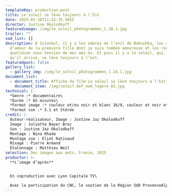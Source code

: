 ```yaml
---
templateKey: production-post
title: Le soleil se lève toujours à l'Est
date: 2025-01-26T11:52:35.505Z
director: Justine Okolodkoff
featuredimage: /img/le_soleil_photogrammes_1.28.1.jpg
trailer: ""
vod_list: []
description: À Istanbul, il y a les ombres de l’exil de Babushka, les mots
  d’amour de la première fille dont je suis tombée amoureuse et les récits du
  quotidien sous tension de mes ami·es. Et puis il y a le soleil, qui, quoi
  qu’il arrive, se lève toujours à l’est.
featuredpost: false
gallery_list:
  - gallery_img: /img/le_soleil_photogrammes_1.14.1.jpg
document_list:
  - document_title: Affiche du film Le soleil se lève toujours à l'Est
    document_item: /img/soleil-def_num_legere_01.jpg
technical: |-
  *Genre :* documentaire\
  *Durée :* 65 minutes\
  *Format image :* couleur et/ou noir et blanc 16/9, couleur et noir et blanc\
  *Format son :* 5.1 et Stéréo
credit: |-
  Auteur-réalisateur, Image : Justine Jaz Okolodkoff
  Image : Juliette Bayer Broc
  Son : Justine Jaz Okolodkoff
  Montage : Nina Khada
  Montage son : Eliot Ratinaud
  Mixage : Pierre Armand
  Étalonnage : Matthieu Weil
selection: Des images aux mots, France, 2025
productor: >-
  **L’image d’après**


  En coproduction avec Lyon Capitale TV\

  Avec la participation du CNC, le soutien de la Région SUD­ Provence­Alpes­ Côte d'Azur, la Région Bretagne et de Ciclic­Région Centre­Val de Loire, en partenariat avec le CNC, du ministère de la culture et le soutien de la PROCIREP­Société des Producteurs et de l'ANGOA.
---
```

[](https://gofile.me/5ieuy/3PKmJ51ok)